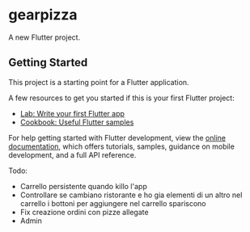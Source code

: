 # gearpizza

A new Flutter project.

## Getting Started

This project is a starting point for a Flutter application.

A few resources to get you started if this is your first Flutter project:

- [Lab: Write your first Flutter app](https://docs.flutter.dev/get-started/codelab)
- [Cookbook: Useful Flutter samples](https://docs.flutter.dev/cookbook)

For help getting started with Flutter development, view the
[online documentation](https://docs.flutter.dev/), which offers tutorials,
samples, guidance on mobile development, and a full API reference.

Todo:
- Carrello persistente quando killo l'app
- Controllare se cambiano ristorante e ho gia elementi di un altro nel carrello i bottoni per aggiungere nel carrello spariscono
- Fix creazione ordini con pizze allegate
- Admin
